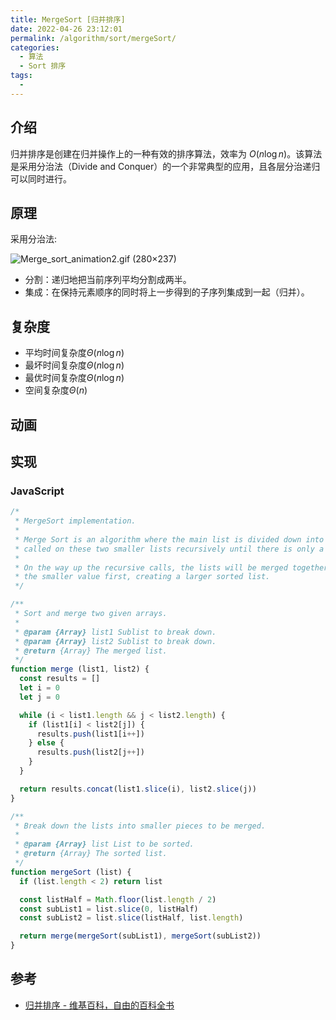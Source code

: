 ```yaml
---
title: MergeSort [归并排序]
date: 2022-04-26 23:12:01
permalink: /algorithm/sort/mergeSort/
categories:
  - 算法
  - Sort 排序
tags:
  - 
---
```


## 介绍

归并排序是创建在归并操作上的一种有效的排序算法，效率为 ${\displaystyle O(n\log n)}$。该算法是采用分治法（Divide and Conquer）的一个非常典型的应用，且各层分治递归可以同时进行。

## 原理

采用分治法:

![Merge_sort_animation2.gif (280×237)](https://upload.wikimedia.org/wikipedia/commons/c/c5/Merge_sort_animation2.gif)

- 分割：递归地把当前序列平均分割成两半。
- 集成：在保持元素顺序的同时将上一步得到的子序列集成到一起（归并）。

## 复杂度

- 平均时间复杂度$\Theta (n\log n)$
- 最坏时间复杂度$\Theta (n\log n)$
- 最优时间复杂度$\Theta (n\log n)$
- 空间复杂度$\Theta(n)$

## 动画

<Bilibili bvid="BV1CY4y1t7TZ" :page="4"/>

## 实现

### JavaScript

```js
/*
 * MergeSort implementation.
 *
 * Merge Sort is an algorithm where the main list is divided down into two half sized lists, which then have merge sort
 * called on these two smaller lists recursively until there is only a sorted list of one.
 *
 * On the way up the recursive calls, the lists will be merged together inserting
 * the smaller value first, creating a larger sorted list.
 */

/**
 * Sort and merge two given arrays.
 *
 * @param {Array} list1 Sublist to break down.
 * @param {Array} list2 Sublist to break down.
 * @return {Array} The merged list.
 */
function merge (list1, list2) {
  const results = []
  let i = 0
  let j = 0

  while (i < list1.length && j < list2.length) {
    if (list1[i] < list2[j]) {
      results.push(list1[i++])
    } else {
      results.push(list2[j++])
    }
  }

  return results.concat(list1.slice(i), list2.slice(j))
}

/**
 * Break down the lists into smaller pieces to be merged.
 *
 * @param {Array} list List to be sorted.
 * @return {Array} The sorted list.
 */
function mergeSort (list) {
  if (list.length < 2) return list

  const listHalf = Math.floor(list.length / 2)
  const subList1 = list.slice(0, listHalf)
  const subList2 = list.slice(listHalf, list.length)

  return merge(mergeSort(subList1), mergeSort(subList2))
}
```

## 参考

- [归并排序 - 维基百科，自由的百科全书](https://zh.wikipedia.org/wiki/%E5%BD%92%E5%B9%B6%E6%8E%92%E5%BA%8F)